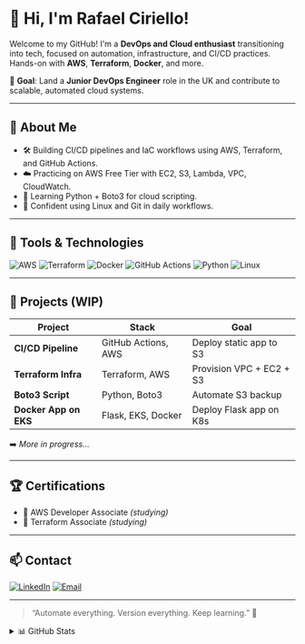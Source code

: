 # 👋 Hi, I'm Rafael Ciriello!

Welcome to my GitHub! I'm a **DevOps and Cloud enthusiast** transitioning into tech, focused on automation, infrastructure, and CI/CD practices. Hands-on with **AWS**, **Terraform**, **Docker**, and more.

📍 **Goal**: Land a **Junior DevOps Engineer** role in the UK and contribute to scalable, automated cloud systems.

---

## 🚀 About Me
- 🛠️ Building CI/CD pipelines and IaC workflows using AWS, Terraform, and GitHub Actions.
- ☁️ Practicing on AWS Free Tier with EC2, S3, Lambda, VPC, CloudWatch.
- 🐍 Learning Python + Boto3 for cloud scripting.
- 🐧 Confident using Linux and Git in daily workflows.

---

## 🧰 Tools & Technologies

![AWS](https://img.shields.io/badge/AWS-232F3E?style=for-the-badge&logo=amazonaws&logoColor=white)
![Terraform](https://img.shields.io/badge/Terraform-623CE4?style=for-the-badge&logo=terraform&logoColor=white)
![Docker](https://img.shields.io/badge/Docker-2496ED?style=for-the-badge&logo=docker&logoColor=white)
![GitHub Actions](https://img.shields.io/badge/GitHub_Actions-2088FF?style=for-the-badge&logo=github-actions&logoColor=white)
![Python](https://img.shields.io/badge/Python-3776AB?style=for-the-badge&logo=python&logoColor=white)
![Linux](https://img.shields.io/badge/Linux-FCC624?style=for-the-badge&logo=linux&logoColor=black)

---

## 📂 Projects (WIP)

| Project | Stack | Goal |
|--------|-------|------|
| **CI/CD Pipeline** | GitHub Actions, AWS | Deploy static app to S3 |
| **Terraform Infra** | Terraform, AWS | Provision VPC + EC2 + S3 |
| **Boto3 Script** | Python, Boto3 | Automate S3 backup |
| **Docker App on EKS** | Flask, EKS, Docker | Deploy Flask app on K8s |

➡️ *More in progress...*

---

## 🏆 Certifications
- 📖 AWS Developer Associate *(studying)*
- 📖 Terraform Associate *(studying)*

---

## 📫 Contact

[![LinkedIn](https://img.shields.io/badge/LinkedIn-0077B5?style=for-the-badge&logo=linkedin&logoColor=white)](https://www.linkedin.com/in/rafaelciriello)
[![Email](https://img.shields.io/badge/Email-D14836?style=for-the-badge&logo=gmail&logoColor=white)](mailto:rafaelciriello@outlook.com)

---

> “Automate everything. Version everything. Keep learning.” 🚀

<details>
  <summary>📊 GitHub Stats</summary>

  ![Top Langs](https://github-readme-stats.vercel.app/api/top-langs/?username=rafaelciriello&layout=compact&theme=dark)
  ![GitHub Stats](https://github-readme-stats.vercel.app/api?username=rafaelciriello&show_icons=true&theme=dark)

</details>
